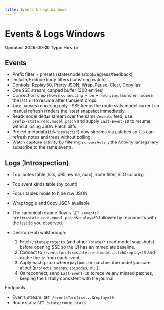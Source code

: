 ```yaml
---
title: Events & Logs Windows
---
```


# Events & Logs Windows
Updated: 2025-09-29
Type: How‑to

## Events
- Prefix filter + presets (state/models/tools/egress/feedback)
- Include/Exclude body filters (substring match)
- Controls: Replay 50, Pretty JSON, Wrap, Pause, Clear, Copy last
- One SSE stream; capped buffer (300 entries)
- Connection chip shows `connecting → on → retrying`; launcher reuses the last `id` to resume after transient drops.
- `Auto` pauses rendering only—SSE keeps the route stats model current so manual refresh renders the latest snapshot immediately.
- Read-model deltas stream over the same `/events` feed; use `prefix=state.read.model.patch` and supply `Last-Event-ID` to resume without losing JSON Patch diffs.
- Project metadata (`id="projects"`) now streams via patches so UIs can refresh notes and trees without polling.
- Watch capture activity by filtering `screenshots.`; the Activity lane/gallery subscribe to the same events.

## Logs (Introspection)
- Top routes table (hits, p95, ewma, max), route filter, SLO coloring
- Top event kinds table (by count)
- Focus tables mode to hide raw JSON
- Wrap toggle and Copy JSON available

- The canonical resume flow is `GET /events?prefix=state.read.model.patch&replay=50` followed by reconnects with the last `id` you observed.
- Desktop Hub walkthrough:
  1. Fetch `/state/projects` (and other `/state/*` read-model snapshots) before opening SSE so the UI has an immediate baseline.
  2. Connect to `/events?prefix=state.read.model.patch&replay=25` and cache the `id` from each event.
  3. Apply each patch where `payload.id` matches the model you care about (`projects`, `snappy`, `episodes`, etc.).
  4. On reconnect, send `Last-Event-ID` to receive any missed patches, keeping the UI fully consistent with the journal.

Endpoints
- Events stream: `GET /events?prefix=...&replay=50`
- Route stats: `GET /state/route_stats`
